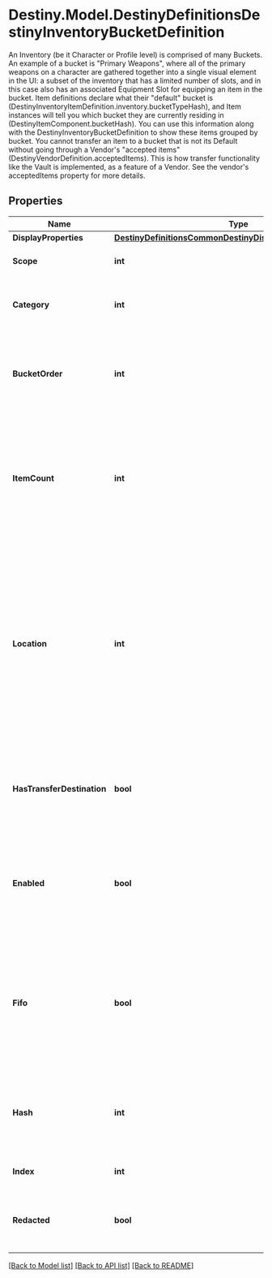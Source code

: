 # Destiny.Model.DestinyDefinitionsDestinyInventoryBucketDefinition
An Inventory (be it Character or Profile level) is comprised of many Buckets. An example of a bucket is \"Primary Weapons\", where all of the primary weapons on a character are gathered together into a single visual element in the UI: a subset of the inventory that has a limited number of slots, and in this case also has an associated Equipment Slot for equipping an item in the bucket.  Item definitions declare what their \"default\" bucket is (DestinyInventoryItemDefinition.inventory.bucketTypeHash), and Item instances will tell you which bucket they are currently residing in (DestinyItemComponent.bucketHash). You can use this information along with the DestinyInventoryBucketDefinition to show these items grouped by bucket.  You cannot transfer an item to a bucket that is not its Default without going through a Vendor's \"accepted items\" (DestinyVendorDefinition.acceptedItems). This is how transfer functionality like the Vault is implemented, as a feature of a Vendor. See the vendor's acceptedItems property for more details.

## Properties

Name | Type | Description | Notes
------------ | ------------- | ------------- | -------------
**DisplayProperties** | [**DestinyDefinitionsCommonDestinyDisplayPropertiesDefinition**](DestinyDefinitionsCommonDestinyDisplayPropertiesDefinition.md) |  | [optional] 
**Scope** | **int** | Where the bucket is found. 0 &#x3D; Character, 1 &#x3D; Account | [optional] 
**Category** | **int** | An enum value for what items can be found in the bucket. See the BucketCategory enum for more details. | [optional] 
**BucketOrder** | **int** | Use this property to provide a quick-and-dirty recommended ordering for buckets in the UI. Most UIs will likely want to forsake this for something more custom and manual. | [optional] 
**ItemCount** | **int** | The maximum # of item \&quot;slots\&quot; in a bucket. A slot is a given combination of item + quantity.  For instance, a Weapon will always take up a single slot, and always have a quantity of 1. But a material could take up only a single slot with hundreds of quantity. | [optional] 
**Location** | **int** | Sometimes, inventory buckets represent conceptual \&quot;locations\&quot; in the game that might not be expected. This value indicates the conceptual location of the bucket, regardless of where it is actually contained on the character/account.   See ItemLocation for details.   Note that location includes the Vault and the Postmaster (both of whom being just inventory buckets with additional actions that can be performed on them through a Vendor) | [optional] 
**HasTransferDestination** | **bool** | If TRUE, there is at least one Vendor that can transfer items to/from this bucket. See the DestinyVendorDefinition&#39;s acceptedItems property for more information on how transferring works. | [optional] 
**Enabled** | **bool** | If True, this bucket is enabled. Disabled buckets may include buckets that were included for test purposes, or that were going to be used but then were abandoned but never removed from content *cough*. | [optional] 
**Fifo** | **bool** | if a FIFO bucket fills up, it will delete the oldest item from said bucket when a new item tries to be added to it. If this is FALSE, the bucket will not allow new items to be placed in it until room is made by the user manually deleting items from it. You can see an example of this with the Postmaster&#39;s bucket. | [optional] 
**Hash** | **int** | The unique identifier for this entity. Guaranteed to be unique for the type of entity, but not globally.  When entities refer to each other in Destiny content, it is this hash that they are referring to. | [optional] 
**Index** | **int** | The index of the entity as it was found in the investment tables. | [optional] 
**Redacted** | **bool** | If this is true, then there is an entity with this identifier/type combination, but BNet is not yet allowed to show it. Sorry! | [optional] 

[[Back to Model list]](../README.md#documentation-for-models) [[Back to API list]](../README.md#documentation-for-api-endpoints) [[Back to README]](../README.md)

